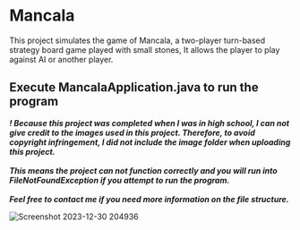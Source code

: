# Mancala

This project simulates the game of Mancala, a two-player turn-based strategy board game played 
with small stones, It allows the player to play against AI or another player.

## Execute MancalaApplication.java to run the program

***!
Because this project was completed when I was in high school, I can not give credit to the images used in this
project. Therefore, to avoid copyright infringement, I did not include the image folder when uploading this project. <br><br>
This means the project can not function correctly and you will run into FileNotFoundException if you attempt to run the program.<br><br>
Feel free to contact me if you need more information on the file structure.***

![Screenshot 2023-12-30 204936](https://github.com/ZhengPei1/Mancala/assets/90728829/c94f5bb9-b19e-4883-b4e7-dd5a0e61db04)
